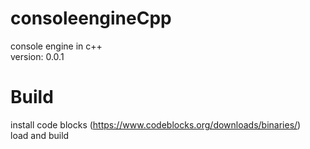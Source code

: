 # consoleengineCpp
console engine in c++<br>
version: 0.0.1
# Build
install code blocks (https://www.codeblocks.org/downloads/binaries/)<br>
load and build
